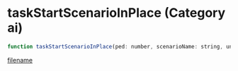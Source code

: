 # taskStartScenarioInPlace (Category ai)

```js
function taskStartScenarioInPlace(ped: number, scenarioName: string, unkDelay: int, playEnterAnim: boolean): void
```

[filename](taskStartScenarioInPlace_m.md ':include')
